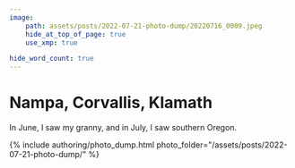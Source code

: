 ```yaml
---
image:
    path: assets/posts/2022-07-21-photo-dump/20220716_0009.jpeg
    hide_at_top_of_page: true
    use_xmp: true

hide_word_count: true
---
```


# Nampa, Corvallis, Klamath

In June, I saw my granny, and in July, I saw southern Oregon.

{% include authoring/photo_dump.html
    photo_folder="/assets/posts/2022-07-21-photo-dump/"
%}
